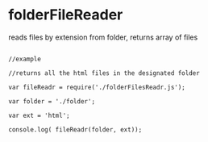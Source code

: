 # folderFileReader
reads files by extension from folder, returns array of files

<code>
//example<br>
//returns all the html files in the designated folder<br>
var fileReadr = require('./folderFilesReadr.js');<br>
var folder = './folder';<br>
var ext = 'html';<br>
console.log( fileReadr(folder, ext));
</code>